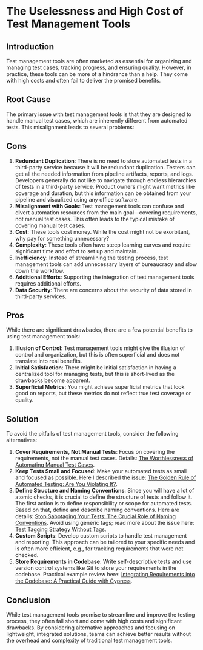 # The Uselessness and High Cost of Test Management Tools

## Introduction

Test management tools are often marketed as essential for organizing and managing test cases, tracking progress, and
ensuring quality. However, in practice, these tools can be more of a hindrance than a help. They come with high costs
and often fail to deliver the promised benefits.

## Root Cause

The primary issue with test management tools is that they are designed to handle manual test cases, which are inherently
different from automated tests. This misalignment leads to several problems:

## Cons

1. **Redundant Duplication**: There is no need to store automated tests in a third-party service because it will be
   redundant duplication. Testers can get all the needed information from pipeline artifacts, reports, and logs.
   Developers generally do not like to navigate through endless hierarchies of tests in a third-party service. Product
   owners might want metrics like coverage and duration, but this information can be obtained from your pipeline and
   visualized using any office software.
2. **Misalignment with Goals**: Test management tools can confuse and divert automation resources from the main
   goal—covering requirements, not manual test cases. This often leads to the typical mistake of covering manual test
   cases.
3. **Cost**: These tools cost money. While the cost might not be exorbitant, why pay for something unnecessary?
4. **Complexity**: These tools often have steep learning curves and require significant time and effort to set up and
   maintain.
5. **Inefficiency**: Instead of streamlining the testing process, test management tools can add unnecessary layers of
   bureaucracy and slow down the workflow.
6. **Additional Efforts**: Supporting the integration of test management tools requires additional efforts.
7. **Data Security**: There are concerns about the security of data stored in third-party services.

## Pros

While there are significant drawbacks, there are a few potential benefits to using test management tools:

1. **Illusion of Control**: Test management tools might give the illusion of control and organization, but this is often
   superficial and does not translate into real benefits.
2. **Initial Satisfaction**: There might be initial satisfaction in having a centralized tool for managing tests, but
   this is short-lived as the drawbacks become apparent.
3. **Superficial Metrics**: You might achieve superficial metrics that look good on reports, but these metrics do not
   reflect true test coverage or quality.

## Solution

To avoid the pitfalls of test management tools, consider the following alternatives:

1. **Cover Requirements, Not Manual Tests**: Focus on covering the requirements, not the manual test cases.
   Details: [The Worthlessness of Automating Manual Test Cases](cover-requirements-not-tests.md).
2. **Keep Tests Small and Focused**: Make your automated tests as small and focused as possible. Here I described the
   issue: [The Golden Rule of Automated Testing: Are You Violating It?](golden-rule-of-automated-testing.md).
3. **Define Structure and Naming Conventions**: Since you will have a lot of atomic checks, it is crucial to define the
   structure of tests and follow it. The first action is to define responsibility or scope for automated tests. Based on
   that, define and describe naming conventions. Here are details: [Stop Sabotaging Your Tests: The Crucial Role of
   Naming Conventions](naming-convention.md). Avoid using generic tags; read more about the issue
   here: [Test Tagging Strategy Without Tags](tagging-strategy.md).
4. **Custom Scripts**: Develop custom scripts to handle test management and reporting. This approach can be
   tailored to your specific needs and is often more efficient, e.g., for tracking requirements that were not checked.
5. **Store Requirements in Codebase**: Write self-descriptive tests and use version control systems like Git to store
   your requirements in the codebase. Practical example review
   here: [Integrating Requirements into the Codebase: A Practical Guide with Cypress](requirements-integration-practical-approach.md).

## Conclusion

While test management tools promise to streamline and improve the testing process, they often fall short and come with
high costs and significant drawbacks. By considering alternative approaches and focusing on lightweight, integrated
solutions, teams can achieve better results without the overhead and complexity of traditional test management tools.